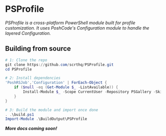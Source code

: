 # PSProfile

_PSProfile is a cross-platform PowerShell module built for profile customization. It uses PoshCode's Configuration module to handle the layered Configuration._

## Building from source

```powershell
# 1: Clone the repo
git clone https://github.com/scrthq/PSProfile.git
cd PSProfile

# 2: Install dependencies
'PoshRSJob','Configuration' | ForEach-Object {
    if ($null -eq (Get-Module $_ -ListAvailable)) {
        Install-Module $_ -Scope CurrentUser -Repository PSGallery -SkipPublisherCheck -AllowClobber
    }
}

# 3: Build the module and import once done
. .\build.ps1
Import-Module .\BuildOutput\PSProfile
```

_**More docs coming soon!**_
